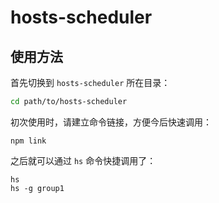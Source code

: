 # hosts-scheduler

## 使用方法

首先切换到 `hosts-scheduler` 所在目录：

```bash
cd path/to/hosts-scheduler
```

初次使用时，请建立命令链接，方便今后快速调用：

```base
npm link
```

之后就可以通过 `hs` 命令快捷调用了：

```base
hs
hs -g group1
```
